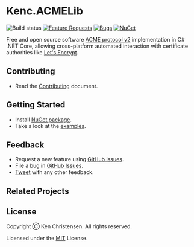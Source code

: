 # Kenc.ACMELib
![Build status](https://kenc.visualstudio.com/ACME/_apis/build/status/Build)
[![Feature Requests](https://img.shields.io/github/issues/Kencdk/Kenc.ACMELib/feature-request.svg)](https://github.com/Kencdk/Kenc.ACMELib/issues?q=is%3Aopen+is%3Aissue+label%3Afeature-request+sort%3Areactions-%2B1-desc)
[![Bugs](https://img.shields.io/github/issues/Kencdk/Kenc.ACMELib/bug.svg)](https://github.com/Kencdk/Kenc.ACMELib/issues?utf8=✓&q=is%3Aissue+is%3Aopen+label%3Abug)
[![NuGet](https://img.shields.io/nuget/v/Kenc.ACMELib.svg)][NuGet]

Free and open source software [ACME protocol v2](https://tools.ietf.org/html/rfc8555) implementation in C# .NET Core, allowing cross-platform automated interaction with certificate authorities like [Let's Encrypt](https://letsencrypt.org/).

## Contributing

* Read the [Contributing](https://github.com/Kencdk/Kenc.ACMELib/blob/master/.github/Contributing.md) document.

## Getting Started

* Install [NuGet package][NuGet].
* Take a look at the [examples](src/Examples/).

## Feedback

* Request a new feature using [GitHub Issues][].
* File a bug in [GitHub Issues][].
* [Tweet](https://twitter.com/kenmandk) with any other feedback.

## Related Projects


## License

Copyright Ⓒ Ken Christensen. All rights reserved.

Licensed under the [MIT](LICENSE) License.


[GitHub Issues]: https://github.com/Kencdk/Kenc.ACMELib/issues
[NuGet]: https://www.nuget.org/packages/Kenc.ACMELib/ "Kenc.ACMELib NuGet package"
